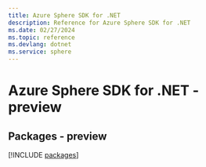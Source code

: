 ```yaml
---
title: Azure Sphere SDK for .NET
description: Reference for Azure Sphere SDK for .NET
ms.date: 02/27/2024
ms.topic: reference
ms.devlang: dotnet
ms.service: sphere
---
```

# Azure Sphere SDK for .NET - preview
## Packages - preview
[!INCLUDE [packages](sphere-index.md)]